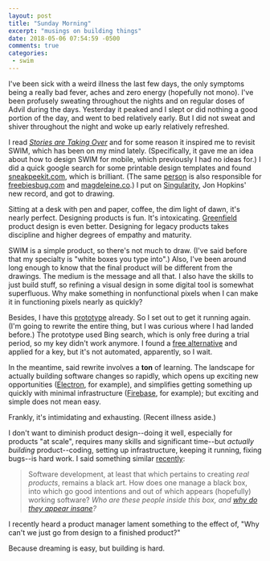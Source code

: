 ```yaml
---
layout: post
title: "Sunday Morning"
excerpt: "musings on building things"
date: 2018-05-06 07:54:59 -0500
comments: true
categories: 
 - swim
---
```


I've been sick with a weird illness the last few days, the only symptoms being a really bad fever, aches and zero energy (hopefully not mono). I've been profusely sweating throughout the nights and on regular doses of Advil during the days. Yesterday it peaked and I slept or did nothing a good portion of the day, and went to bed relatively early. But I did not sweat and shiver throughout the night and woke up early relatively refreshed. 

I read _[Stories are Taking Over](https://kottke.org/18/05/stories-are-taking-over)_ and for some reason it inspired me to revisit SWIM, which has been on my mind lately. (Specifically, it gave me an idea about how to design SWIM for mobile, which previously I had no ideas for.) I did a quick google search for some printable design templates and found [sneakpeekit.com](http://sneakpeekit.com/), which is brilliant. (The same [person](http://pasqualevitiello.com/) is also responsible for [freebiesbug.com](https://freebiesbug.com/) and [magdeleine.co](https://magdeleine.co/).) I put on [Singularity](https://jonhopkins.bandcamp.com/album/singularity), Jon Hopkins' new record, and got to drawing.

Sitting at a desk with pen and paper, coffee, the dim light of dawn, it's nearly perfect. Designing products is fun. It's intoxicating. [Greenfield](https://en.wikipedia.org/wiki/Greenfield_project) product design is even better. Designing for legacy products takes discipline and higher degrees of empathy and maturity. 

SWIM is a simple product, so there's not much to draw. (I've said before that my specialty is "white boxes you type into".) Also, I've been around long enough to know that the final product will be different from the drawings. The medium is the message and all that. I also have the skills to just build stuff, so refining a visual design in some digital tool is somewhat superfluous. Why make something in nonfunctional pixels when I can make it in functioning pixels nearly as quickly?

Besides, I have this [prototype](https://github.com/dealingwith/swim) already. So I set out to get it running again. (I'm going to rewrite the entire thing, but I was curious where I had landed before.) The prototype used Bing search, which is only free during a trial period, so my key didn't work anymore. I found a [free alternative](http://www.faroo.com/hp/api/api.html) and applied for a key, but it's not automated, apparently, so I wait. 

In the meantime, said rewrite involves a **ton** of learning. The landscape for actually building software changes so rapidly, which opens up exciting new opportunities ([Electron](https://electronjs.org/), for example), and simplifies getting something up quickly with minimal infrastructure ([Firebase](https://firebase.google.com/), for example); but exciting and simple does not mean easy.

Frankly, it's intimidating and exhausting. (Recent illness aside.)

I don't want to diminish product design--doing it well, especially for products "at scale", requires many skills and significant time--but _actually building_ product--coding, setting up infrastructure, keeping it running, fixing bugs--is hard work. I said something similar [recently]({{site.baseurl}}/2018/03/11/product-camp/):

> Software development, at least that which pertains to creating _real products_, remains a black art. How does one manage a black box, into which go good intentions and out of which appears (hopefully) working software? _Who are these people inside this box, and [why do they appear insane]({{site.baseurl}}/2017/12/20/stop-resenting-developers/)?_

I recently heard a product manager lament something to the effect of, "Why can't we just go from design to a finished product?"

Because dreaming is easy, but building is hard.
